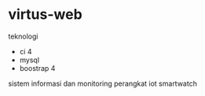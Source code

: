 # virtus-web
teknologi
- ci 4
- mysql
- boostrap 4

sistem informasi dan monitoring perangkat iot smartwatch
